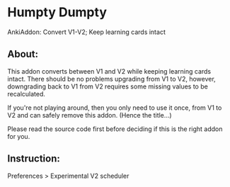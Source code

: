 # Humpty Dumpty
AnkiAddon: Convert V1-V2; Keep learning cards intact

## About:
This addon converts between V1 and V2 while keeping learning cards intact. There should be no problems upgrading from V1 to V2, however, downgrading back to V1 from V2 requires some missing values to be recalculated.

If you're not playing around, then you only need to use it once, from V1 to V2 and can safely remove this addon. (Hence the title...)

Please read the source code first before deciding if this is the right addon for you.

## Instruction:
Preferences > Experimental V2 scheduler
